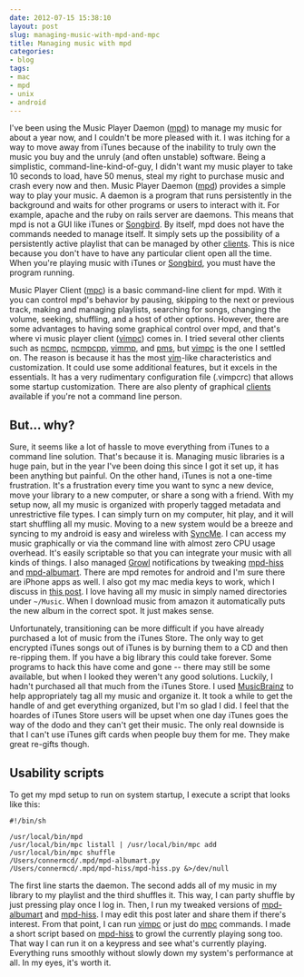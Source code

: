 ```yaml
---
date: 2012-07-15 15:38:10
layout: post
slug: managing-music-with-mpd-and-mpc
title: Managing music with mpd
categories:
- blog
tags:
- mac
- mpd
- unix
- android
---
```


I've been using the Music Player Daemon ([mpd][]) to manage my music for about a year now, and I couldn't be more pleased with it. I was itching for a way to move away from iTunes because of the inability to truly own the music you buy and the unruly (and often unstable) software. Being a simplistic, command-line-kind-of-guy, I didn't want my music player to take 10 seconds to load, have 50 menus, steal my right to purchase music and crash every now and then. Music Player Daemon ([mpd][]) provides a simple way to play your music. A daemon is a program that runs persistently in the background and waits for other programs or users to interact with it. For example, apache and the ruby on rails server are daemons. This means that mpd is not a GUI like iTunes or [Songbird][]. By itself, mpd does not have the commands needed to manage itself. It simply sets up the possibility of a persistently active playlist that can be managed by other [clients][]. This is nice because you don't have to have any particular client open all the time. When you're playing music with iTunes or [Songbird][], you must have the program running.

Music Player Client ([mpc][]) is a basic command-line client for mpd. With it you can control mpd's behavior by pausing, skipping to the next or previous track, making and managing playlists, searching for songs, changing the volume, seeking, shuffling, and a host of other options. However, there are some advantages to having some graphical control over mpd, and that's where vi music player client ([vimpc][]) comes in. I tried several other clients such as [ncmpc][], [ncmpcpp][], [vimmp][], and [pms][], but [vimpc][] is the one I settled on. The reason is because it has the most [vim][]-like characteristics and customization. It could use some additional features, but it excels in the essentials. It has a very rudimentary configuration file (.vimpcrc) that allows some startup customization. There are also plenty of graphical [clients][] available if you're not a command line person.

## But... why?

Sure, it seems like a lot of hassle to move everything from iTunes to a command line solution. That's because it is. Managing music libraries is a huge pain, but in the year I've been doing this since I got it set up, it has been anything but painful. On the other hand, iTunes is not a one-time frustration. It's a frustration every time you want to sync a new device, move your library to a new computer, or share a song with a friend. With my setup now, all my music is organized with properly tagged metadata and unrestrictive file types. I can simply turn on my computer, hit play, and it will start shuffling all my music. Moving to a new system would be a breeze and syncing to my android is easy and wireless with [SyncMe][]. I can access my music graphically or via the command line with almost zero CPU usage overhead. It's easily scriptable so that you can integrate your music with all kinds of things. I also managed [Growl][] notifications by tweaking [mpd-hiss][] and [mpd-albumart][]. There are mpd remotes for android and I'm sure there are iPhone apps as well. I also got my mac media keys to work, which I discuss in [this post](http://connermcd.com/blog/2012/01/02/control-mpd-with-mac-media-keys/). I love having all my music in simply named directories under `~/Music`. When I download music from amazon it automatically puts the new album in the correct spot. It just makes sense.

Unfortunately, transitioning can be more difficult if you have already purchased a lot of music from the iTunes Store. The only way to get encrypted iTunes songs out of iTunes is by burning them to a CD and then re-ripping them. If you have a big library this could take forever. Some programs to hack this have come and gone -- there may still be some available, but when I looked they weren't any good solutions. Luckily, I hadn't purchased all that much from the iTunes Store. I used [MusicBrainz][] to help appropriately tag all my music and organize it. It took a while to get the handle of and get everything organized, but I'm so glad I did. I feel that the hoardes of iTunes Store users will be upset when one day iTunes goes the way of the dodo and they can't get their music. The only real downside is that I can't use iTunes gift cards when people buy them for me. They make great re-gifts though.

## Usability scripts

To get my mpd setup to run on system startup, I execute a script that looks like this:

```
#!/bin/sh

/usr/local/bin/mpd
/usr/local/bin/mpc listall | /usr/local/bin/mpc add
/usr/local/bin/mpc shuffle
/Users/connermcd/.mpd/mpd-albumart.py
/Users/connermcd/.mpd/mpd-hiss/mpd-hiss.py &>/dev/null
```

The first line starts the daemon. The second adds all of my music in my library to my playlist and the third shuffles it. This way, I can party shuffle by just pressing play once I log in. Then, I run my tweaked versions of [mpd-albumart][] and [mpd-hiss][]. I may edit this post later and share them if there's interest. From that point, I can run [vimpc][] or just do [mpc][] commands. I made a short script based on [mpd-hiss][] to growl the currently playing song too. That way I can run it on a keypress and see what's currently playing. Everything runs smoothly without slowly down my system's performance at all. In my eyes, it's worth it.

   [mpd]: http://mpd.wikia.com/wiki/Install
   [clients]: http://mpd.wikia.com/wiki/Clients
   [Songbird]: http://getsongbird.com/
   [mpc]: http://sourceforge.net/projects/musicpd/files/mpc/0.22/mpc-0.22.tar.bz2/download
   [vimpc]: https://github.com/richo/vimpc
   [ncmpc]: http://sourceforge.net/projects/musicpd/files/ncmpc/0.20/ncmpc-0.20.tar.bz2/download
   [ncmpcpp]: http://unkart.ovh.org/ncmpcpp/
   [vimmp]: http://www.vim.org/scripts/script.php?script_id=2369
   [pms]: http://pms.sourceforge.net/
   [vim]: http://www.vim.org/index.php
   [SyncMe]: https://play.google.com/store/apps/details?id=com.bv.wifisync&hl=en
   [Growl]: http://growl.info/
   [mpd-hiss]: https://github.com/ahihi/mpd-hiss
   [mpd-albumart]: http://crunchbanglinux.org/forums/topic/4686/howto-mpd/
   [MusicBrainz]: http://musicbrainz.org/
